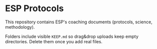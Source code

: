 # ESP Protocols

This repository contains ESP's coaching documents (protocols, science, methodology).

Folders include visible `KEEP.md` so drag&drop uploads keep empty directories. Delete them once you add real files.
